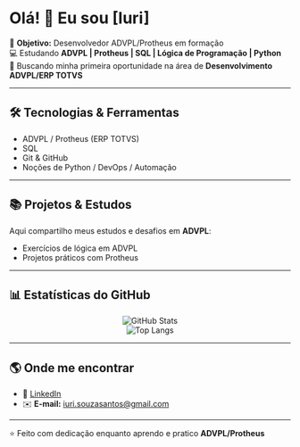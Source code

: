 # Olá! 👋 Eu sou [Iuri]

🎯 **Objetivo:** Desenvolvedor ADVPL/Protheus em formação  
💻 Estudando **ADVPL | Protheus | SQL | Lógica de Programação | Python**  
🚀 Buscando minha primeira oportunidade na área de **Desenvolvimento ADVPL/ERP TOTVS**

---

## 🛠️ Tecnologias & Ferramentas
- ADVPL / Protheus (ERP TOTVS)
- SQL
- Git & GitHub
- Noções de Python / DevOps / Automação

---

## 📚 Projetos & Estudos
Aqui compartilho meus estudos e desafios em **ADVPL**:
- Exercícios de lógica em ADVPL
- Projetos práticos com Protheus

---

## 📊 Estatísticas do GitHub
<div align="center">

![GitHub Stats](https://github-readme-stats.vercel.app/api?username=iuuri&show_icons=true&theme=dracula)  
![Top Langs](https://github-readme-stats.vercel.app/api/top-langs/?username=iuuri&layout=compact&theme=dracula)

</div>

---

## 🌎 Onde me encontrar
- 💼 [LinkedIn](https://www.linkedin.com/in/iuri-souza)  
- ✉️ **E-mail:** iuri.souzasantos@gmail.com

---
⭐️ Feito com dedicação enquanto aprendo e pratico **ADVPL/Protheus**

